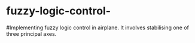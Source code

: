 # fuzzy-logic-control-

#Implementing fuzzy logic control in airplane. It involves stabilising one of three principal axes.
